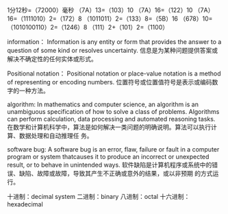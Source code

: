 1分12秒=（72000）毫秒
（7A）13=（103）10
（7A）16=（122）10
（7A）16=（1111010）2=（172）8
（1011011）2=（133）8=（5B）16
（678）10=（1010100110）2=（1246）8
（111）2+（101）2=（1100）

information：
Information is any entity or form that provides the answer to a question of some kind
or resolves uncertainty. 
信息是为某种问题提供答案或解决不确定性的任何实体或形式。

Positional notation：
Positional notation or place-value notation is a method of representing or encoding 
numbers.
位置符号或位置值符号是表示或编码数字的一种方法。

algorithm:
In mathematics and computer science, an algorithm is an unambiguous specification of 
how to solve a class of problems. Algorithms can perform calculation, data processing
and automated reasoning tasks. 
在数学和计算机科学中，算法是如何解决一类问题的明确说明。算法可以执行计算、数据处理和自动推理任
务。

software bug:
A software bug is an error, flaw, failure or fault in a computer program or system
thatcauses it to produce an incorrect or unexpected result, or to behave in unintended
ways. 
软件缺陷是计算机程序或系统中的错误、缺陷、故障或故障，导致其产生不正确或意外的结果，或以非预期
的方式运行。



十进制：decimal system
二进制：binary
八进制：octal
十六进制：hexadecimal 